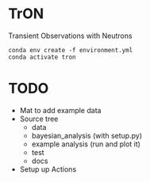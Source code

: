 # TrON
Transient Observations with Neutrons

```
conda env create -f environment.yml
conda activate tron
```

# TODO

- Mat to add example data
- Source tree
   - data
   - bayesian_analysis (with setup.py)
   - example analysis (run and plot it)
   - test
   - docs
- Setup up Actions

